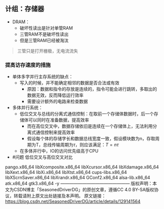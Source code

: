 ## 计组：存储器
- DRAM：
	- 破坏性读出是针对单管RAM
	- 三管RAM不是破坏性读出
	- 但是三管RAM已经被淘汰
> 三管只是打开栅极，无电流流失
### 提高访存速度的措施
- 单体多字并行主存系统的缺点：
	- 写入的时候，并不能确定相邻的数据是否合法或有效
		- 原因：数据和指令的存放是连续的，指令可能会进行跳转，多取出的数据无效，反而降低运行效率
		- 需要设计额外的电路来检查数据
- 多体并行系统：
	- 低位交叉与总线的分离式通信控制：在取前一个存储体数据时，后一个存储体可以同时在准备数据，提高效率
		- 而在高位交叉中，数据存储依旧是连续在一个存储体上，无法利用分离式通信控制来提高效率
		- 假设每个体的存储字长和数据总线宽度一致，假设模块数为n，存取周期为T，总线传输周期为$\tau$，则应该满足：$T = n\tau$
	- 在多体并行中，IO的访问优先级高于CPU
- #问题 低位交叉与高位交叉对比


pango.x86_64 libXcomposite.x86_64 libXcursor.x86_64 libXdamage.x86_64 libXext.x86_64 libXi.x86_64 libXtst.x86_64 cups-libs.x86_64 libXScrnSaver.x86_64 libXrandr.x86_64 GConf2.x86_64 alsa-lib.x86_64 atk.x86_64 gtk3.x86_64 -y
————————————————
版权声明：本文为CSDN博主「SeasonedDriverDG」的原创文章，遵循CC 4.0 BY-SA版权协议，转载请附上原文出处链接及本声明。
原文链接：https://blog.csdn.net/SeasonedDriverDG/article/details/129141564